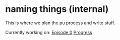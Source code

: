 # naming things (internal)

This is where we plan the pu process and write stuff.

Currently working on: [Episode 0](https://github.com/naming-things/internal/projects/1) [Progress](https://github.com/naming-things/internal/milestones)
